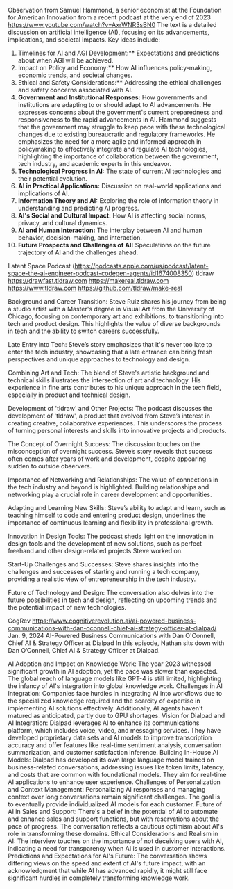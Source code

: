 Observation from Samuel Hammond, a senior economist at the Foundation for American Innovation from a recent podcast at the very end of 2023 https://www.youtube.com/watch?v=AxrWNR3sBN0
The text is a detailed discussion on artificial intelligence (AI), focusing on its advancements, implications, and societal impacts. Key ideas include:

1. Timelines for AI and AGI Development:** Expectations and predictions about when AGI will be achieved.
2. Impact on Policy and Economy:** How AI influences policy-making, economic trends, and societal changes.
3. Ethical and Safety Considerations:** Addressing the ethical challenges and safety concerns associated with AI.
4. **Government and Institutional Responses:** How governments and institutions are adapting to or should adapt to AI advancements. He expresses concerns about the government's current preparedness and responsiveness to the rapid advancements in AI. Hammond suggests that the government may struggle to keep pace with these technological changes due to existing bureaucratic and regulatory frameworks. He emphasizes the need for a more agile and informed approach in policymaking to effectively integrate and regulate AI technologies, highlighting the importance of collaboration between the government, tech industry, and academic experts in this endeavor.
5. **Technological Progress in AI:** The state of current AI technologies and their potential evolution.
6. **AI in Practical Applications:** Discussion on real-world applications and implications of AI.
7. **Information Theory and AI:** Exploring the role of information theory in understanding and predicting AI progress.
8. **AI's Social and Cultural Impact:** How AI is affecting social norms, privacy, and cultural dynamics.
9. **AI and Human Interaction:** The interplay between AI and human behavior, decision-making, and interaction.
10. **Future Prospects and Challenges of AI:** Speculations on the future trajectory of AI and the challenges ahead.


Latent Space Podcast (https://podcasts.apple.com/us/podcast/latent-space-the-ai-engineer-podcast-codegen-agents/id1674008350)
tldraw https://drawfast.tldraw.com https://makereal.tldraw.com https://www.tldraw.com https://github.com/tldraw/make-real

Background and Career Transition: Steve Ruiz shares his journey from being a studio artist with a Master's degree in Visual Art from the University of Chicago, focusing on contemporary art and exhibitions, to transitioning into tech and product design. This highlights the value of diverse backgrounds in tech and the ability to switch careers successfully.

Late Entry into Tech: Steve’s story emphasizes that it's never too late to enter the tech industry, showcasing that a late entrance can bring fresh perspectives and unique approaches to technology and design.

Combining Art and Tech: The blend of Steve's artistic background and technical skills illustrates the intersection of art and technology. His experience in fine arts contributes to his unique approach in the tech field, especially in product and technical design.

Development of 'tldraw' and Other Projects: The podcast discusses the development of 'tldraw', a product that evolved from Steve’s interest in creating creative, collaborative experiences. This underscores the process of turning personal interests and skills into innovative projects and products.

The Concept of Overnight Success: The discussion touches on the misconception of overnight success. Steve’s story reveals that success often comes after years of work and development, despite appearing sudden to outside observers.

Importance of Networking and Relationships: The value of connections in the tech industry and beyond is highlighted. Building relationships and networking play a crucial role in career development and opportunities.

Adapting and Learning New Skills: Steve’s ability to adapt and learn, such as teaching himself to code and entering product design, underlines the importance of continuous learning and flexibility in professional growth.

Innovation in Design Tools: The podcast sheds light on the innovation in design tools and the development of new solutions, such as perfect freehand and other design-related projects Steve worked on.

Start-Up Challenges and Successes: Steve shares insights into the challenges and successes of starting and running a tech company, providing a realistic view of entrepreneurship in the tech industry.

Future of Technology and Design: The conversation also delves into the future possibilities in tech and design, reflecting on upcoming trends and the potential impact of new technologies.

CogRev https://www.cognitiverevolution.ai/ai-powered-business-communications-with-dan-oconnell-chief-ai-strategy-officer-at-dialpad/ Jan. 9, 2024 AI-Powered Business Communications with Dan O'Connell, Chief AI & Strategy Officer at Dialpad
In this episode, Nathan sits down with Dan O’Connell, Chief AI & Strategy Officer at Dialpad.

AI Adoption and Impact on Knowledge Work: The year 2023 witnessed significant growth in AI adoption, yet the pace was slower than expected. The global reach of language models like GPT-4 is still limited, highlighting the infancy of AI's integration into global knowledge work.
Challenges in AI Integration: Companies face hurdles in integrating AI into workflows due to the specialized knowledge required and the scarcity of expertise in implementing AI solutions effectively. Additionally, AI agents haven't matured as anticipated, partly due to GPU shortages.
Vision for Dialpad and AI Integration: Dialpad leverages AI to enhance its communications platform, which includes voice, video, and messaging services. They have developed proprietary data sets and AI models to improve transcription accuracy and offer features like real-time sentiment analysis, conversation summarization, and customer satisfaction inference.
Building In-House AI Models: Dialpad has developed its own large language model trained on business-related conversations, addressing issues like token limits, latency, and costs that are common with foundational models. They aim for real-time AI applications to enhance user experience.
Challenges of Personalization and Context Management: Personalizing AI responses and managing context over long conversations remain significant challenges. The goal is to eventually provide individualized AI models for each customer.
Future of AI in Sales and Support: There's a belief in the potential of AI to automate and enhance sales and support functions, but with reservations about the pace of progress. The conversation reflects a cautious optimism about AI's role in transforming these domains.
Ethical Considerations and Realism in AI: The interview touches on the importance of not deceiving users with AI, indicating a need for transparency when AI is used in customer interactions.
Predictions and Expectations for AI's Future: The conversation shows differing views on the speed and extent of AI's future impact, with an acknowledgment that while AI has advanced rapidly, it might still face significant hurdles in completely transforming knowledge work. 


